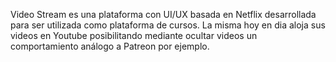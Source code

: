 Video Stream es una plataforma con UI/UX basada en Netflix desarrollada para ser utilizada como plataforma de cursos. La misma hoy en dia aloja sus videos en Youtube posibilitando mediante ocultar videos un comportamiento análogo a Patreon por ejemplo. 
